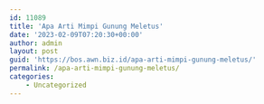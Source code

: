 ```yaml
---
id: 11089
title: 'Apa Arti Mimpi Gunung Meletus'
date: '2023-02-09T07:20:30+00:00'
author: admin
layout: post
guid: 'https://bos.awn.biz.id/apa-arti-mimpi-gunung-meletus/'
permalink: /apa-arti-mimpi-gunung-meletus/
categories:
    - Uncategorized
---
```


